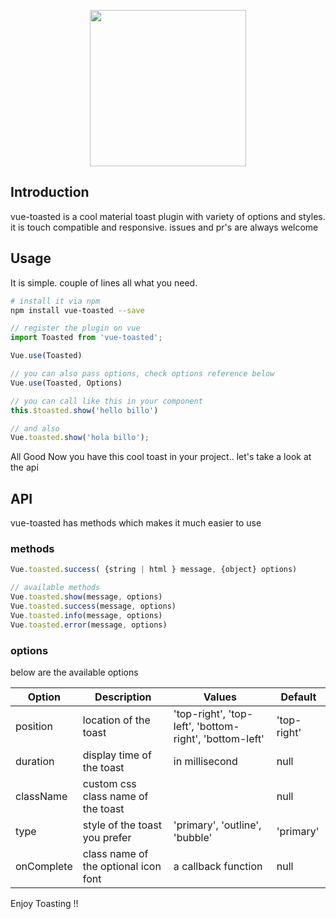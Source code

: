 <p align="center">
    <a href="https://freshpixl.com/vue-toasted.png" target="_blank">
    <img width="250"src="https://freshpixl.com/vue-toasted.png?new">
    </a>
</p> 

## Introduction

vue-toasted is a cool material toast plugin with variety of options and styles. it is touch compatible and responsive.
issues and pr's are always welcome 

## Usage

It is simple. couple of lines all what you need.

```bash
# install it via npm
npm install vue-toasted --save
```
```javascript
// register the plugin on vue
import Toasted from 'vue-toasted';

Vue.use(Toasted)

// you can also pass options, check options reference below
Vue.use(Toasted, Options)

```

```javascript
// you can call like this in your component
this.$toasted.show('hello billo')

// and also
Vue.toasted.show('hola billo');
```

All Good Now you have this cool toast in your project.. let's take a look at the api

## API

vue-toasted has methods which makes it much easier to use

### methods

```javascript
Vue.toasted.success( {string | html } message, {object} options)

// available methods
Vue.toasted.show(message, options)
Vue.toasted.success(message, options)
Vue.toasted.info(message, options)
Vue.toasted.error(message, options)
```

### options

below are the available options

| Option    | Description                                    | Values                  | Default  |
|-----------|------------------------------------------------|-------------------------|----------|
| position  | location of the toast     | 'top-right', 'top-left', 'bottom-right', 'bottom-left' | 'top-right' | 
| duration  | display time of the toast                      |    in millisecond        | null     |
| className | custom css class name of the toast                 |                         |   null       |
| type | style of the toast you prefer                       |    'primary', 'outline', 'bubble'                     |   'primary'       |
| onComplete | class name of the optional icon font          |    a callback function               |   null       |

Enjoy Toasting !!
